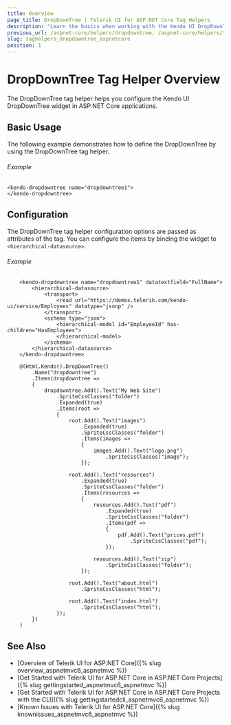 ```yaml
---
title: Overview
page_title: DropDownTree | Telerik UI for ASP.NET Core Tag Helpers
description: "Learn the basics when working with the Kendo UI DropDownTree tag helper for ASP.NET Core (MVC 6 or ASP.NET Core MVC)."
previous_url: /aspnet-core/helpers/dropdowntree, /aspnet-core/helpers/tag-helpers/dropdowntree
slug: taghelpers_dropdowntree_aspnetcore
position: 1
---
```


# DropDownTree Tag Helper Overview

The DropDownTree tag helper helps you configure the Kendo UI DropDownTree widget in ASP.NET Core applications.

## Basic Usage

The following example demonstrates how to define the DropDownTree by using the DropDownTree tag helper.

###### Example

    <kendo-dropdowntree name="dropdowntree1">
    </kendo-dropdowntree>

## Configuration

The DropDownTree tag helper configuration options are passed as attributes of the tag. You can configure the items by binding the widget to `<hierarchical-datasource>`.

###### Example

```tab-tagHelper
    <kendo-dropdowntree name="dropdowntree1" datatextfield="FullName">
        <hierarchical-datasource>
            <transport>
                <read url="https://demos.telerik.com/kendo-ui/service/Employees" datatype="jsonp" />
            </transport>
            <schema type="json">
                <hierarchical-model id="EmployeeId" has-children="HasEmployees">
                </hierarchical-model>
            </schema>
        </hierarchical-datasource>
    </kendo-dropdowntree>
```
```tab-cshtml
    @(Html.Kendo().DropDownTree()
        .Name("dropdowntree")
        .Items(dropdowntree =>
        {
            dropdowntree.Add().Text("My Web Site")
                .SpriteCssClasses("folder")
                .Expanded(true)
                .Items(root =>
                {
                    root.Add().Text("images")
                        .Expanded(true)
                        .SpriteCssClasses("folder")
                        .Items(images =>
                        {
                            images.Add().Text("logo.png")
                                .SpriteCssClasses("image");
                        });

                    root.Add().Text("resources")
                        .Expanded(true)
                        .SpriteCssClasses("folder")
                        .Items(resources =>
                        {
                            resources.Add().Text("pdf")
                                .Expanded(true)
                                .SpriteCssClasses("folder")
                                .Items(pdf =>
                                {
                                    pdf.Add().Text("prices.pdf")
                                        .SpriteCssClasses("pdf");
                                });

                            resources.Add().Text("zip")
                                .SpriteCssClasses("folder");
                        });

                    root.Add().Text("about.html")
                        .SpriteCssClasses("html");

                    root.Add().Text("index.html")
                        .SpriteCssClasses("html");
                });
        })
    )
```

## See Also

* [Overview of Telerik UI for ASP.NET Core]({% slug overview_aspnetmvc6_aspnetmvc %})
* [Get Started with Telerik UI for ASP.NET Core in ASP.NET Core Projects]({% slug gettingstarted_aspnetmvc6_aspnetmvc %})
* [Get Started with Telerik UI for ASP.NET Core in ASP.NET Core Projects with the CLI]({% slug gettingstartedcli_aspnetmvc6_aspnetmvc %})
* [Known Issues with Telerik UI for ASP.NET Core]({% slug knownissues_aspnetmvc6_aspnetmvc %})
